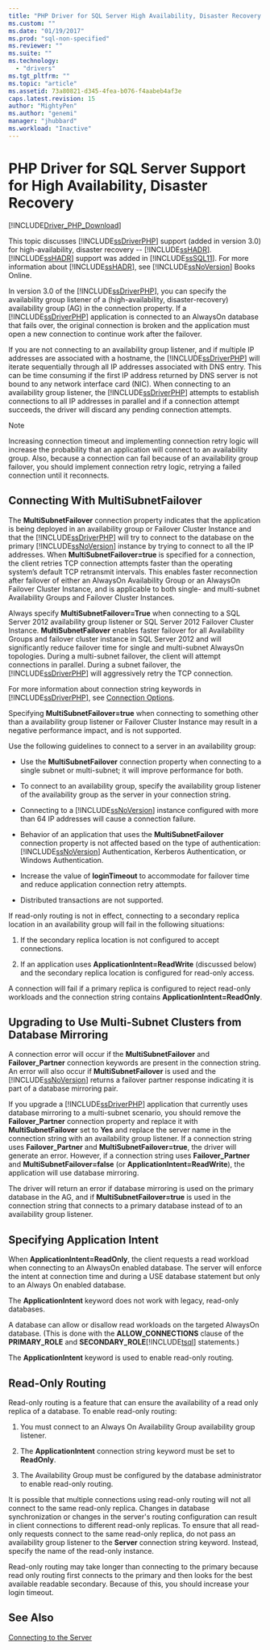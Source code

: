 ```yaml
---
title: "PHP Driver for SQL Server High Availability, Disaster Recovery | Microsoft Docs"
ms.custom: ""
ms.date: "01/19/2017"
ms.prod: "sql-non-specified"
ms.reviewer: ""
ms.suite: ""
ms.technology: 
  - "drivers"
ms.tgt_pltfrm: ""
ms.topic: "article"
ms.assetid: 73a80821-d345-4fea-b076-f4aabeb4af3e
caps.latest.revision: 15
author: "MightyPen"
ms.author: "genemi"
manager: "jhubbard"
ms.workload: "Inactive"
---
```

# PHP Driver for SQL Server Support for High Availability, Disaster Recovery
[!INCLUDE[Driver_PHP_Download](../../includes/driver_php_download.md)]

This topic discusses [!INCLUDE[ssDriverPHP](../../includes/ssdriverphp_md.md)] support (added in version 3.0) for high-availability, disaster recovery -- [!INCLUDE[ssHADR](../../includes/sshadr_md.md)].  [!INCLUDE[ssHADR](../../includes/sshadr_md.md)] support was added in [!INCLUDE[ssSQL11](../../includes/sssql11_md.md)]. For more information about [!INCLUDE[ssHADR](../../includes/sshadr_md.md)], see [!INCLUDE[ssNoVersion](../../includes/ssnoversion_md.md)] Books Online.  
  
In version 3.0 of the [!INCLUDE[ssDriverPHP](../../includes/ssdriverphp_md.md)], you can specify the availability group listener of a (high-availability, disaster-recovery) availability group (AG) in the connection property. If a [!INCLUDE[ssDriverPHP](../../includes/ssdriverphp_md.md)] application is connected to an AlwaysOn database that fails over, the original connection is broken and the application must open a new connection to continue work after the failover.  
  
If you are not connecting to an availability group listener, and if multiple IP addresses are associated with a hostname, the [!INCLUDE[ssDriverPHP](../../includes/ssdriverphp_md.md)] will iterate sequentially through all IP addresses associated with DNS entry. This can be time consuming if the first IP address returned by DNS server is not bound to any network interface card (NIC). When connecting to an availability group listener, the [!INCLUDE[ssDriverPHP](../../includes/ssdriverphp_md.md)] attempts to establish connections to all IP addresses in parallel and if a connection attempt succeeds, the driver will discard any pending connection attempts.  
  
> [!NOTE]  
> Increasing connection timeout and implementing connection retry logic will increase the probability that an application will connect to an availability group. Also, because a connection can fail because of an availability group failover, you should implement connection retry logic, retrying a failed connection until it reconnects.  
  
## Connecting With MultiSubnetFailover  
The **MultiSubnetFailover** connection property indicates that the application is being deployed in an availability group or Failover Cluster Instance and that the [!INCLUDE[ssDriverPHP](../../includes/ssdriverphp_md.md)] will try to connect to the database on the primary [!INCLUDE[ssNoVersion](../../includes/ssnoversion_md.md)] instance by trying to connect to all the IP addresses. When **MultiSubnetFailover=true** is specified for a connection, the client retries TCP connection attempts faster than the operating system’s default TCP retransmit intervals. This enables faster reconnection after failover of either an AlwaysOn Availability Group or an AlwaysOn Failover Cluster Instance, and is applicable to both single- and multi-subnet Availability Groups and Failover Cluster Instances.  
  
Always specify **MultiSubnetFailover=True** when connecting to a SQL Server 2012 availability group listener or SQL Server 2012 Failover Cluster Instance. **MultiSubnetFailover** enables faster failover for all Availability Groups and failover cluster instance in SQL Server 2012 and will significantly reduce failover time for single and multi-subnet AlwaysOn topologies. During a multi-subnet failover, the client will attempt connections in parallel. During a subnet failover, the [!INCLUDE[ssDriverPHP](../../includes/ssdriverphp_md.md)] will aggressively retry the TCP connection.  
  
For more information about connection string keywords in [!INCLUDE[ssDriverPHP](../../includes/ssdriverphp_md.md)], see [Connection Options](../../connect/php/connection-options.md).  
  
Specifying **MultiSubnetFailover=true** when connecting to something other than a availability group listener or Failover Cluster Instance may result in a negative performance impact, and is not supported.  
  
Use the following guidelines to connect to a server in an availability group:  
  
-   Use the **MultiSubnetFailover** connection property when connecting to a single subnet or multi-subnet; it will improve performance for both.  
  
-   To connect to an availability group, specify the availability group listener of the availability group as the server in your connection string.  
  
-   Connecting to a [!INCLUDE[ssNoVersion](../../includes/ssnoversion_md.md)] instance configured with more than 64 IP addresses will cause a connection failure.  
  
-   Behavior of an application that uses the **MultiSubnetFailover** connection property is not affected based on the type of authentication: [!INCLUDE[ssNoVersion](../../includes/ssnoversion_md.md)] Authentication, Kerberos Authentication, or Windows Authentication.  
  
-   Increase the value of **loginTimeout** to accommodate for failover time and reduce application connection retry attempts.  
  
-   Distributed transactions are not supported.  
  
If read-only routing is not in effect, connecting to a secondary replica location in an availability group will fail in the following situations:  
  
1.  If the secondary replica location is not configured to accept connections.  
  
2.  If an application uses **ApplicationIntent=ReadWrite** (discussed below) and the secondary replica location is configured for read-only access.  
  
A connection will fail if a primary replica is configured to reject read-only workloads and the connection string contains **ApplicationIntent=ReadOnly**.  
  
## Upgrading to Use Multi-Subnet Clusters from Database Mirroring  
A connection error will occur if the **MultiSubnetFailover** and **Failover_Partner** connection keywords are present in the connection string. An error will also occur if **MultiSubnetFailover** is used and the [!INCLUDE[ssNoVersion](../../includes/ssnoversion_md.md)] returns a failover partner response indicating it is part of a database mirroring pair.  
  
If you upgrade a [!INCLUDE[ssDriverPHP](../../includes/ssdriverphp_md.md)] application that currently uses database mirroring to a multi-subnet scenario, you should remove the **Failover_Partner** connection property and replace it with **MultiSubnetFailover** set to **Yes** and replace the server name in the connection string with an availability group listener. If a connection string uses **Failover_Partner** and **MultiSubnetFailover=true**, the driver will generate an error. However, if a connection string uses **Failover_Partner** and **MultiSubnetFailover=false** (or **ApplicationIntent=ReadWrite**), the application will use database mirroring.  
  
The driver will return an error if database mirroring is used on the primary database in the AG, and if **MultiSubnetFailover=true** is used in the connection string that connects to a primary database instead of to an availability group listener.  
  
## Specifying Application Intent  
When **ApplicationIntent=ReadOnly**, the client requests a read workload when connecting to an AlwaysOn enabled database. The server will enforce the intent at connection time and during a USE database statement but only to an Always On enabled database.  
  
The **ApplicationIntent** keyword does not work with legacy, read-only databases.  
  
A database can allow or disallow read workloads on the targeted AlwaysOn database. (This is done with the **ALLOW_CONNECTIONS** clause of the **PRIMARY_ROLE** and **SECONDARY_ROLE**[!INCLUDE[tsql](../../includes/tsql_md.md)] statements.)  
  
The **ApplicationIntent** keyword is used to enable read-only routing.  
  
## Read-Only Routing  
Read-only routing is a feature that can ensure the availability of a read only replica of a database. To enable read-only routing:  
  
1.  You must connect to an Always On Availability Group availability group listener.  
  
2.  The **ApplicationIntent** connection string keyword must be set to **ReadOnly**.  
  
3.  The Availability Group must be configured by the database administrator to enable read-only routing.  
  
It is possible that multiple connections using read-only routing will not all connect to the same read-only replica. Changes in database synchronization or changes in the server's routing configuration can result in client connections to different read-only replicas. To ensure that all read-only requests connect to the same read-only replica, do not pass an availability group listener to the **Server** connection string keyword. Instead, specify the name of the read-only instance.  
  
Read-only routing may take longer than connecting to the primary because read only routing first connects to the primary and then looks for the best available readable secondary. Because of this, you should increase your login timeout.  
  
## See Also  
[Connecting to the Server](../../connect/php/connecting-to-the-server.md)  
  
